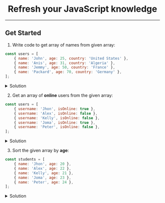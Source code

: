 <h1 align=center>
Refresh your JavaScript knowledge
</h1>
<hr>

## Get Started

1. Write code to get array of names from given array:

```javascript
const users = [
	{ name: 'John', age: 25, country: 'United States' },
	{ name: 'Anis', age: 31, country: 'Algeria' },
	{ name: 'Jemmy', age: 50, country: 'France' },
	{ name: 'Packard', age: 70, country: 'Germany' },
];
```

<details>
<summary>
Solution
</summary>

```javascript
// Using map function
const names = users.map(({ name }) => name);
// Using forEach function
const names = [];
users.forEach(({ name }) => name);
// Using for-of loop
const names = [];
for (const { name } of users) {
	names.push(name);
}
// Using for-loop
const names = [];
for (let index = 0; index < users.length; index++) {
	names.push(users[index]);
}
```

</details>

2. Get an array of **online** users from the given array:

```javascript
const users = [
	{ username: 'Jhon', isOnline: true },
	{ username: 'Alex', isOnline: false },
	{ username: 'Kelly', isOnline: false },
	{ username: 'Joma', isOnline: true },
	{ username: 'Peter', isOnline: false },
];
```

<details>
<summary>
Solution
</summary>

```javascript
// Using map filter and map functions
const onlineUsers = users
	.filter(({ username, isOnline }) => {
		if (isOnline) return username;
	})
	.map(({ username }) => username);
// Using forEach function
const onlineUsers = [];
users.forEach(({ username, isOnline }) => {
	if (isOnline) onlineUsers.push(username);
});
// Using for-of loop
const onlineUsers = [];
for (const { username, isOnline } of users) {
	if (isOnline) onlineUsers.push(username);
}
// Using for-loop
const onlineUsers = [];
for (let index = 0; index < users.length; index++) {
	if (users[index].isOnline) onlineUsers.push(users[index].username);
}
```

</details>

3. Sort the given array by **age**:

```javascript
const students = [
	{ name: 'Jhon', age: 20 },
	{ name: 'Alex', age: 22 },
	{ name: 'Kelly', age: 21 },
	{ name: 'Joma', age: 23 },
	{ name: 'Peter', age: 24 },
];
```

<details>
<summary>
Solution
</summary>

```javascript
// Using map and sort functions
const sortedAges = students
	.map(({ age }) => age)
	.sort((prev, next) => prev - next);
```

[Submit your solution](https://github.com/MenaiAla/javascript-interview-coding-questions-2023/pulls)

</details>
